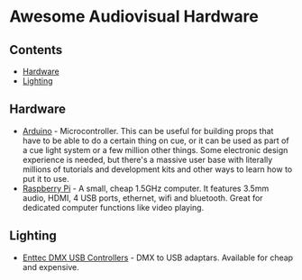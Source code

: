 # Awesome Audiovisual Hardware

## Contents

- [Hardware](#Hardware)
- [Lighting](#Lighting)

## Hardware

- [Arduino](https://www.arduino.cc/) - Microcontroller. This can be useful for building props that have to be able to do a certain thing on cue, or it can be used as part of a cue light system or a few million other things. Some electronic design experience is needed, but there's a massive user base with literally millions of tutorials and development kits and other ways to learn how to put it to use.
- [Raspberry Pi](https://www.raspberrypi.org/) - A small, cheap 1.5GHz computer. It features 3.5mm audio, HDMI, 4 USB ports, ethernet, wifi and bluetooth. Great for dedicated computer functions like video playing.

## Lighting

- [Enttec DMX USB Controllers](https://www.enttec.co.uk/en/range/controls/dmx-usb-interfaces/) - DMX to USB adaptars. Available for cheap and expensive.
